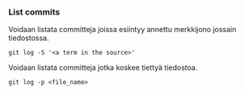 <h3>List commits</h3>  

Voidaan listata committeja joissa esiintyy annettu merkkijono jossain tiedostossa.
```
git log -S '<a term in the source>'
```    
Voidaan listata committeja jotka koskee tiettyä tiedostoa.
```
git log -p <file_name>
```
